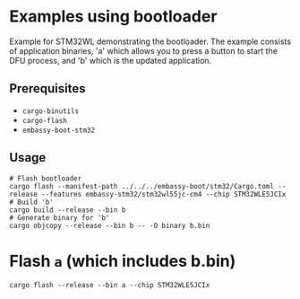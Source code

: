 # Examples using bootloader

Example for STM32WL demonstrating the bootloader. The example consists of application binaries, 'a'
which allows you to press a button to start the DFU process, and 'b' which is the updated
application.


## Prerequisites

* `cargo-binutils`
* `cargo-flash`
* `embassy-boot-stm32`

## Usage

```
# Flash bootloader
cargo flash --manifest-path ../../../embassy-boot/stm32/Cargo.toml --release --features embassy-stm32/stm32wl55jc-cm4 --chip STM32WLE5JCIx
# Build 'b'
cargo build --release --bin b
# Generate binary for 'b'
cargo objcopy --release --bin b -- -O binary b.bin
```

# Flash `a` (which includes b.bin)

```
cargo flash --release --bin a --chip STM32WLE5JCIx
```
